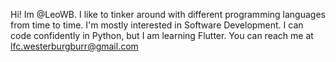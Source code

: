 Hi!
Im @LeoWB.
I like to tinker around with different programming languages from time to time.
I'm mostly interested in Software Development.
I can code confidently in Python, but I am learning Flutter.
You can reach me at lfc.westerburgburr@gmail.com
<!---
LeoWB/LeoWB is a ✨ special ✨ repository because its `README.md` (this file) appears on your GitHub profile.
You can click the Preview link to take a look at your changes.
--->
